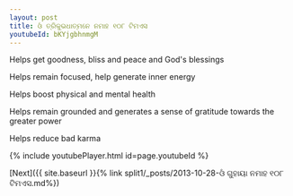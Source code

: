 ```yaml
---
layout: post
title: ଓଁ ତ୍ରିକୁଭଧାତ୍ମନେ ନମାହ ୧୦୮ ଟିମଏସ
youtubeId: bKYjgbhnmgM
---
```

 
 
Helps get goodness, bliss and peace and God's blessings
 
Helps remain focused, help generate inner energy 
 
Helps boost physical and mental health 
 
Helps remain grounded and generates a sense of gratitude towards the greater power 
 
Helps reduce bad karma
 
 
 
 


{% include youtubePlayer.html id=page.youtubeId %}
 
[Next]({{ site.baseurl }}{% link  split1/_posts/2013-10-28-ଓଁ ଗୁହାୟା ନମାହ ୧୦୮ ଟିମଏସ.md%})
 
